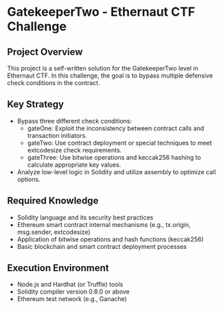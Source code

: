 # GatekeeperTwo - Ethernaut CTF Challenge

## Project Overview
This project is a self-written solution for the GatekeeperTwo level in Ethernaut CTF. In this challenge, the goal is to bypass multiple defensive check conditions in the contract.

## Key Strategy
- Bypass three different check conditions:
  - gateOne: Exploit the inconsistency between contract calls and transaction initiators.
  - gateTwo: Use contract deployment or special techniques to meet extcodesize check requirements.
  - gateThree: Use bitwise operations and keccak256 hashing to calculate appropriate key values.
- Analyze low-level logic in Solidity and utilize assembly to optimize call options.

## Required Knowledge
- Solidity language and its security best practices
- Ethereum smart contract internal mechanisms (e.g., tx.origin, msg.sender, extcodesize)
- Application of bitwise operations and hash functions (keccak256)
- Basic blockchain and smart contract deployment processes

## Execution Environment
- Node.js and Hardhat (or Truffle) tools
- Solidity compiler version 0.8.0 or above
- Ethereum test network (e.g., Ganache)
